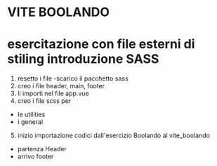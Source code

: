VITE BOOLANDO
===
esercitazione con file esterni di stiling introduzione SASS
===

1. resetto i file
  -scarico il pacchetto sass
2. creo i file header, main, footer
3. li importi nel file app.vue
4. creo i file scss per 
  - le utilities
  - i general
5. inizio importazione codici dall'esercizio Boolando al vite_boolando
  - partenza Header
  - arrivo footer